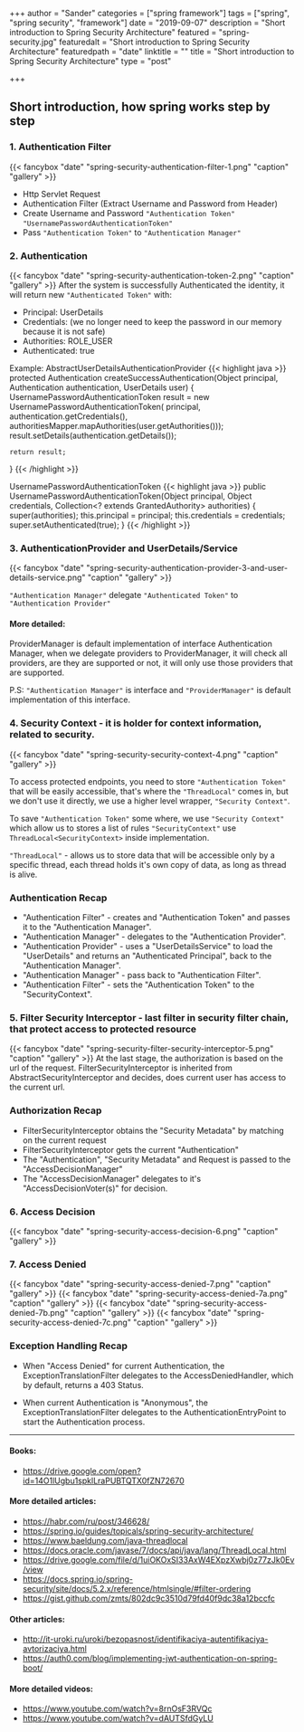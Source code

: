 +++
author = "Sander"
categories = ["spring framework"]
tags = ["spring", "spring security", "framework"]
date = "2019-09-07"
description = "Short introduction to Spring Security Architecture"
featured = "spring-security.jpg"
featuredalt = "Short introduction to Spring Security Architecture"
featuredpath = "date"
linktitle = ""
title = "Short introduction to Spring Security Architecture"
type = "post"

+++

## Short introduction, how spring works step by step

### 1. Authentication Filter
{{< fancybox "date" "spring-security-authentication-filter-1.png" "caption" "gallery" >}}

- Http Servlet Request
- Authentication Filter (Extract Username and Password from Header)
- Create Username and Password `"Authentication Token"` `"UsernamePasswordAuthenticationToken"`
- Pass `"Authentication Token"` to `"Authentication Manager"`

### 2. Authentication
{{< fancybox "date" "spring-security-authentication-token-2.png" "caption" "gallery" >}}
After the system is successfully Authenticated the identity,
it will return new `"Authenticated Token"` with:

- Principal: UserDetails
- Credentials: (we no longer need to keep the password in our memory because it is not safe)
- Authorities: ROLE_USER
- Authenticated: true

Example: AbstractUserDetailsAuthenticationProvider
{{< highlight java >}}
protected Authentication createSuccessAuthentication(Object principal,
        Authentication authentication, UserDetails user) {
    UsernamePasswordAuthenticationToken result = new UsernamePasswordAuthenticationToken(
            principal, authentication.getCredentials(),
            authoritiesMapper.mapAuthorities(user.getAuthorities()));
    result.setDetails(authentication.getDetails());

    return result;
}
{{< /highlight >}}

UsernamePasswordAuthenticationToken
{{< highlight java >}}
public UsernamePasswordAuthenticationToken(Object principal, Object credentials,
        Collection<? extends GrantedAuthority> authorities) {
    super(authorities);
    this.principal = principal;
    this.credentials = credentials;
    super.setAuthenticated(true);
}
{{< /highlight >}}

### 3. AuthenticationProvider and UserDetails/Service
{{< fancybox "date" "spring-security-authentication-provider-3-and-user-details-service.png" "caption" "gallery" >}}

`"Authentication Manager"` delegate `"Authenticated Token"` to `"Authentication Provider"`

#### More detailed:
ProviderManager is default implementation of interface Authentication Manager,
when we delegate providers to ProviderManager, it will check all providers, are they are supported or not,
it will only use those providers that are supported.

P.S: `"Authentication Manager"` is interface and `"ProviderManager"` is default implementation of this interface.

### 4. Security Context - it is holder for context information, related to security.
{{< fancybox "date" "spring-security-security-context-4.png" "caption" "gallery" >}}

To access protected endpoints, you need to store `"Authentication Token"` that will be easily accessible,
that's where the `"ThreadLocal"` comes in, but we don't use it directly,
we use a higher level wrapper, `"Security Context"`.

To save `"Authentication Token"` some where, we use `"Security Context"` which allow us to stores a list of rules `"SecurityContext"` use `ThreadLocal<SecurityContext>` inside implementation.

`"ThreadLocal"` - allows us to store data that will be accessible only by a specific thread,
each thread holds it's own copy of data, as long as thread is alive.

### Authentication Recap
- "Authentication Filter" - creates and "Authentication Token" and passes it to the "Authentication Manager".
- "Authentication Manager" - delegates to the "Authentication Provider".
- "Authentication Provider" - uses a "UserDetailsService" to load the "UserDetails" and returns an "Authenticated Principal",
back to the "Authentication Manager".
- "Authentication Manager" - pass back to "Authentication Filter".
- "Authentication Filter" - sets the "Authentication Token" to the "SecurityContext".

### 5. Filter Security Interceptor - last filter in security filter chain, that protect access to protected resource
{{< fancybox "date" "spring-security-filter-security-interceptor-5.png" "caption" "gallery" >}}
At the last stage, the authorization is based on the url of the request.
FilterSecurityInterceptor is inherited from AbstractSecurityInterceptor and decides, does current user has access to the current url.

### Authorization Recap
- FilterSecurityInterceptor obtains the "Security Metadata" by matching on the current request
- FilterSecurityInterceptor gets the current "Authentication"
- The "Authentication", "Security Metadata" and Request is passed to the "AccessDecisionManager"
- The "AccessDecisionManager" delegates to it's "AccessDecisionVoter(s)" for decision.

### 6. Access Decision
{{< fancybox "date" "spring-security-access-decision-6.png" "caption" "gallery" >}}

### 7. Access Denied
{{< fancybox "date" "spring-security-access-denied-7.png" "caption" "gallery" >}}
{{< fancybox "date" "spring-security-access-denied-7a.png" "caption" "gallery" >}}
{{< fancybox "date" "spring-security-access-denied-7b.png" "caption" "gallery" >}}
{{< fancybox "date" "spring-security-access-denied-7c.png" "caption" "gallery" >}}

### Exception Handling Recap
- When "Access Denied" for current Authentication, the
ExceptionTranslationFilter delegates to the
AccessDeniedHandler, which by default, returns a 403
Status.

- When current Authentication is "Anonymous", the
ExceptionTranslationFilter delegates to the
AuthenticationEntryPoint to start the Authentication
process.

---

#### Books:
- https://drive.google.com/open?id=14O1lUgbu1spklLraPUBTQTX0fZN72670

#### More detailed articles:
- https://habr.com/ru/post/346628/
- https://spring.io/guides/topicals/spring-security-architecture/
- https://www.baeldung.com/java-threadlocal
- https://docs.oracle.com/javase/7/docs/api/java/lang/ThreadLocal.html
- https://drive.google.com/file/d/1uiOKOxSI33AxW4EXpzXwbj0z77zJk0Ev/view
- https://docs.spring.io/spring-security/site/docs/5.2.x/reference/htmlsingle/#filter-ordering
- https://gist.github.com/zmts/802dc9c3510d79fd40f9dc38a12bccfc

#### Other articles:
- http://it-uroki.ru/uroki/bezopasnost/identifikaciya-autentifikaciya-avtorizaciya.html
- https://auth0.com/blog/implementing-jwt-authentication-on-spring-boot/

#### More detailed videos:
- https://www.youtube.com/watch?v=8rnOsF3RVQc
- https://www.youtube.com/watch?v=dAUTSfdGyLU
